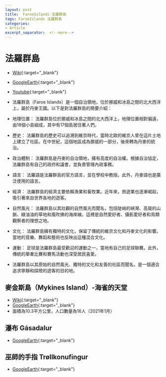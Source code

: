 ```yaml
---
layout: post
title:  FaroeIslands 法羅群島
tags: FaroeIslands 法羅群島 
categories:
- Article
excerpt_separator:  <!--more-->
---
```

# 法羅群島 
- [Wiki](https://zh.wikipedia.org/zh-tw/%E6%B3%95%E7%BD%97%E7%BE%A4%E5%B2%9B "Wiki"){:target="_blank"} 
- [GoogleEarth](https://earth.google.com/web/search/%e6%b3%95%e7%be%85%e7%be%a4%e5%b3%b6/@61.89941853,-6.95434302,-0.8091854a,350414.69747444d,35y,0h,0t,0r/ "GoogleEarth"){:target="_blank"} 
- [Youtube](https://youtu.be/2SJWylh4UGg?si=lIszxmbY5xTh0rYb "YT"){:target="_blank"} 

- 法羅群島（Faroe Islands）是一個自治領地，位於挪威和冰島之間的北大西洋上，屬於丹麥王國。以下是對法羅群島的簡要介紹：

- 地理位置： 法羅群島位於挪威和冰島之間的北大西洋上，地理位置相對偏遠，由18個小島組成，其中有17個島居住著人們。

- 歷史： 法羅群島的歷史可以追溯到維京時代，當時北歐的維京人曾在這片土地上建立了社區。在中世紀，這個地區成為挪威的一部分，後來轉為丹麥的統治。

- 政治體制： 法羅群島是丹麥的自治領地，擁有高度的自治權。根據自治協定，法羅群島有自己的政府和議會，並負責管理內政事務。

- 語言： 法羅語是法羅群島的官方語言，並在學校中教授。此外，丹麥語也是廣泛使用的語言。

- 經濟： 法羅群島的經濟主要依賴漁業和畜牧業。近年來，旅遊業也逐漸崛起，吸引著來自世界各地的遊客。

- 自然風光： 法羅群島以其壯觀的自然風光而聞名，包括陡峭的峽灣、高聳的山脈、綠油油的草地和風吹拂的海岸線。這裡是自然愛好者、攝影愛好者和鳥類觀察者的理想之地。

- 文化： 法羅群島擁有獨特的文化，保留了傳統的維京文化和丹麥文化的影響。當地的音樂、舞蹈和藝術也反映出這種混合文化。

- 運動： 足球是法羅群島最受歡迎的運動之一，當地有自己的足球聯賽。此外，傳統的舉重比賽和賽馬活動也深受居民喜愛。

- 法羅群島以其原始的自然風光、獨特的文化和友善的社區而聞名，是一個適合追求寧靜和探險的遊客的目的地。

## 麥金斯島（Mykines Island）-海雀的天堂
- [Wiki](https://zh.wikipedia.org/zh-tw/%E7%B1%B3%E5%9F%BA%E5%86%85%E6%96%AF%E5%B2%9B "Wiki"){:target="_blank"} 
- [GoogleEarth](https://earth.google.com/web/search/Mykines+Island/@62.102114,-7.59696246,423.38129458a,12356.58343217d,35y,1.39172198h,55.05719599t,0r/ "GoogleEarth"){:target="_blank"} 
- 面積為10.3平方公里，人口數量為16人（2021年1月）

## 瀑布 Gásadalur 
- [GoogleEarth](https://earth.google.com/web/search/G%c3%a1sadalur/@62.11246851,-7.4357749,53.73020869a,1719.66458039d,35y,23.46402833h,83.17851638t,360r/ "GoogleEarth"){:target="_blank"} 


## 巫師的手指 Trøllkonufingur
- [GoogleEarth](https://earth.google.com/web/search/Tr%c3%b8llkonufingur/@62.04635042,-7.10244867,-0.7561544a,4439.05318948d,35y,74.82053208h,70.17164642t,0r/ "GoogleEarth"){:target="_blank"} 
